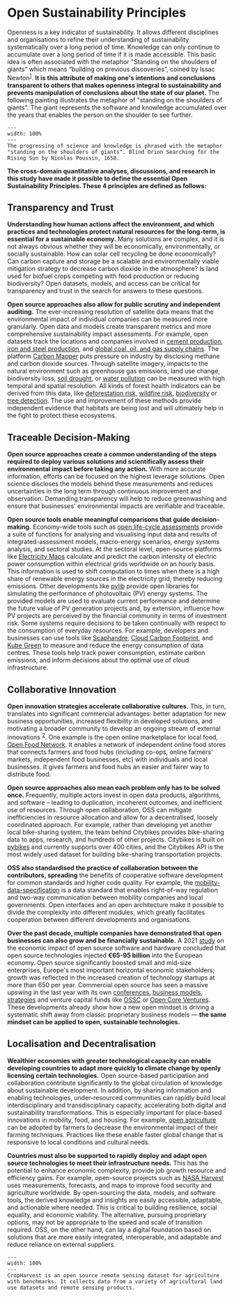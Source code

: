 # Open Sustainability Principles 

Openness is a key indicator of sustainability. It allows different disciplines and organisations to refine their understanding of sustainability systematically over a long period of time. Knowledge can only continue to accumulate over a long period of time if it is made accessible. This basic idea is often associated with the metaphor "Standing on the shoulders of giants” which means “building on previous discoveries”, coined by Issac Newton<sup><a href="https://discover.hsp.org/Record/dc-9792/Details">1</a></sup>. **It is this attribute of making one's intentions and conclusions transparent to others that makes openness integral to sustainability and prevents manipulation of conclusions about the state of our planet.** The following painting illustrates the metaphor of "standing on the shoulders of giants". The giant represents the software and knowledge accumulated over the years that enables the person on the shoulder to see further.

```{figure} ../images/Orion_aveugle_cherchant_le_soleil.jpg
---
width: 100%
---
The progressing of science and knowledge is phrased with the metaphor "standing on the shoulders of giants". Blind Orion Searching for the Rising Sun by Nicolas Poussin, 1658. 
```

**The cross-domain quantitative analyses, discussions, and research in this study have made it possible to define the essential Open Sustainability Principles. These 4 principles are defined as follows:**

## Transparency and Trust

**Understanding how human actions affect the environment, and which practices and technologies protect natural resources for the long-term, is essential for a sustainable economy.** Many solutions are complex, and it is not always obvious whether they will be economically, environmentally, or socially sustainable. How can solar cell recycling be done economically? Can carbon capture and storage be a scalable and environmentally viable mitigation strategy to decrease carbon dioxide in the atmosphere? Is land used for biofuel crops competing with food production or reducing biodiversity? Open datasets, models, and access can be critical for transparency and trust in the search for answers to these questions. 

**Open source approaches also allow for public scrutiny and independent auditing.** The ever-increasing resolution of satellite data means that the environmental impact of individual companies can be measured more granularly. Open data and models create transparent metrics and more comprehensive sustainability impact assessments. For example, open datasets track the locations and companies involved in [cement production](https://www.cgfi.ac.uk/spatial-finance-initiative/geoasset-project/geoasset-databases/), [iron and steel production](https://www.cgfi.ac.uk/spatial-finance-initiative/geoasset-project/geoasset-databases/), and [global coal, oil, and gas supply chains](https://github.com/Lkruitwagen/global-fossil-fuel-supply-chain). The platform [Carbon Mapper](https://carbonmapperdata.org/map) puts pressure on industry by disclosing methane and carbon dioxide sources. Through satellite imagery, impacts to the natural environment such as greenhouse gas emissions, land use change, biodiversity loss, [soil drought](https://github.com/esowc/ml_drought), or [water pollution](https://github.com/RAJohansen/waterquality) can be measured with high temporal and spatial resolution. All kinds of forest health indicators can be derived from this data, like [deforestation risk](https://github.com/ghislainv/forestatrisk), [wildfire risk](https://github.com/pyronear/pyro-vision), [biodiversity](https://github.com/jbferet/biodivMapR) or [tree detection](https://github.com/weecology/DeepForest). The use and improvement of these methods provide independent evidence that habitats are being lost and will ultimately help in the fight to protect these ecosystems. 

## Traceable Decision-Making  

**Open source approaches create a common understanding of the steps required to deploy various solutions and scientifically assess their environmental impact before taking any action.** With more accurate information, efforts can be focused on the highest leverage solutions. Open science discloses the models behind these measurements and reduces uncertainties in the long term through continuous improvement and observation. Demanding transparency will help to reduce greenwashing and ensure that businesses' environmental impacts are verifiable and traceable.

**Open source tools enable meaningful comparisons that guide decision-making.** Economy-wide tools such as [open life-cycle assessments](https://opensustain.tech/#life-cycle-assessment) provide a suite of functions for analysing and visualising input data and results of integrated-assessment models, macro-energy scenarios, energy systems analysis, and sectoral studies. At the sectoral level, open-source platforms like [Electricity Maps](https://app.electricitymap.org/map) calculate and predict the carbon intensity of electric power consumption within electrical grids worldwide on an hourly basis. This information is used to shift computation to times when there is a high share of renewable energy sources in the electricity grid, thereby reducing emissions. Other developments like [pvlib](https://github.com/pvlib) provide open libraries for simulating the performance of photovoltaic (PV) energy systems. The provided models are used to evaluate current performance and determine the future value of PV generation projects and, by extension, influence how PV projects are perceived by the financial community in terms of investment risk. Some systems require decisions to be taken continually with respect to the consumption of everyday resources. For example, developers and businesses can use tools like [Scaphandre](https://github.com/hubblo-org/scaphandre), [Cloud Carbon Footprint](https://github.com/cloud-carbon-footprint/cloud-carbon-footprint), and [Kube Green](https://github.com/kube-green/kube-green) to measure and reduce the energy consumption of data centres. These tools help track power consumption, estimate carbon emissions, and inform decisions about the optimal use of cloud infrastructure. 

## Collaborative Innovation

**Open innovation strategies accelerate collaborative cultures.** This, in turn, translates into significant commercial advantages: better adaptation for new business opportunities, increased flexibility in developed solutions, and motivating a broader community to develop an ongoing stream of external innovations <sup><a href="https://scholarworks.sjsu.edu/cgi/viewcontent.cgi?article=1002&context=org_mgmt_pub">2</a></sup>. One example is the open online marketplace for local food, [Open Food Network](https://github.com/openfoodfoundation/openfoodnetwork). It enables a network of independent online food stores that connects farmers and food hubs (including co-ops, online farmers' markets, independent food businesses, etc) with individuals and local businesses. It gives farmers and food hubs an easier and fairer way to distribute food. 

**Open source approaches also mean each problem only has to be solved once.** Frequently, multiple actors invest in open data products, algorithms, and software – leading to duplication, incoherent outcomes, and inefficient use of resources. Through open collaboration, OSS can mitigate inefficiencies in resource allocation and allow for a decentralised, loosely coordinated approach. For example, rather than developing yet another local bike-sharing system, the team behind Citybikes provides bike-sharing data to apps, research, and hundreds of other projects. Citybikes is built on [pybikes](https://github.com/eskerda/pybikes) and currently supports over 400 cities, and the Citybikes API is the most widely used dataset for building bike-sharing transportation projects.

**OSS also standardised the practice of collaboration between the contributors, spreading** the benefits of cooperative software development for common standards and higher code quality. For example, the [mobility-data-specification](https://github.com/openmobilityfoundation/mobility-data-specification) is a data standard that enables right-of-way regulation and two-way communication between mobility companies and local governments. Open interfaces and an open architecture make it possible to divide the complexity into different modules, which greatly facilitates cooperation between different developments and organisations.

**Over the past decade, multiple companies have demonstrated that open businesses can also grow and be financially sustainable.** A 2021 [study](https://digital-strategy.ec.europa.eu/en/library/study-about-impact-open-source-software-and-hardware-technological-independence-competitiveness-and) on the economic impact of open source software and hardware concluded that open source technologies injected **€65-95 billion** into the European economy. Open source significantly boosted small and mid-size enterprises, Europe's most important horizontal economic stakeholders; growth was reflected in the increased creation of technology startups at more than 650 per year. Commercial open source has seen a massive upswing in the last year with its own [conferences](https://2020.opencoresummit.com/), [business models](https://en.wikipedia.org/wiki/Business_models_for_open-source_software), [strategies](https://future.com/open-source-community-commercialization/) and venture capital funds like [OSSC](https://oss.capital/) or [Open Core Ventures](https://opencoreventures.com/). These developments already show how a new open mindset is driving a systematic shift away from classic proprietary business models — **the same mindset can be applied to open, sustainable technologies.** 

## Localisation and Decentralisation

**Wealthier economies with greater technological capacity can enable developing countries to adapt more quickly to climate change by openly licensing certain technologies.** Open source-based participation and collaboration contribute significantly to the global circulation of knowledge about sustainable development. In addition, by sharing information and enabling technologies, under-resourced communities can rapidly build local interdisciplinary and transdisciplinary capacity, accelerating both digital and sustainability transformations. This is especially important for place-based innovations in mobility, food, and housing. For example, [open agriculture](https://opensustain.tech/#agriculture-fishery-and-nutrition) can be adopted by farmers to decrease the environmental impact of their farming techniques. Practices like these enable faster global change that is responsive to local conditions and cultural needs. 

**Countries must also be supported to rapidly deploy and adapt open source technologies to meet their infrastructure needs.** This has the potential to enhance economic complexity, provide job growth resource and efficiency gains. For example, open-source projects such as [NASA Harvest](https://github.com/nasaharvest/cropharvest#cropharvest) uses measurements, forecasts, and maps to improve food security and agriculture worldwide. By open-sourcing the data, models, and software tools, the derived knowledge and insights are easily accessible, adaptable, and actionable where needed. This is critical to building resilience, social equality, and economic viability. The alternative, pursuing proprietary options, may not be appropriate to the speed and scale of transition required. OSS, on the other hand, can lay a digital foundation based on solutions that are more easily integrated, interoperable, and adaptable and reduce reliance on external suppliers.

```{figure} ../images/crop_harvest.jpg
---
width: 100%
---
CropHarvest is an open source remote sensing dataset for agriculture with benchmarks. It collects data from a variety of agricultural land use datasets and remote sensing products.
```